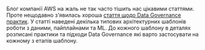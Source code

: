Блог компанії AWS на жаль не так часто тішить нас цікавими статтями. Проте нещодавно з'явилась хороша [стаття щодо Data Governance практик](https://aws.amazon.com/blogs/big-data/data-governance-in-the-age-of-generative-ai). У статті наведені декілька типових архітектурних шаблонів роботи з даними, пайплайнами та ML. До кожного шаблону в деталях розписані практики та підходи Data Governance які варто застосувати на кожному з етапів шаблону.